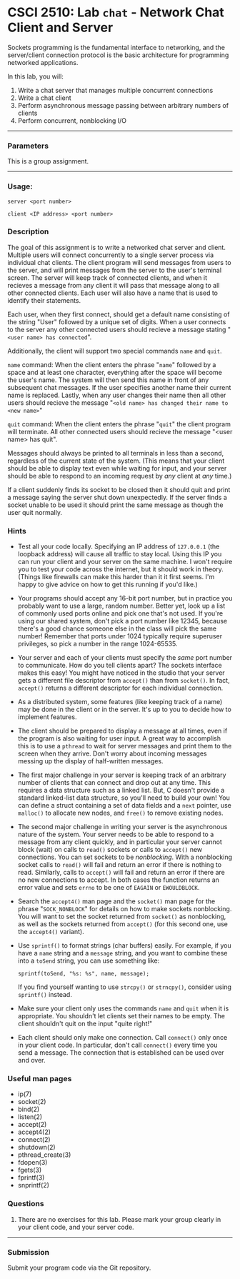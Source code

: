# CSCI 2510: Lab `chat` - Network Chat Client and Server

Sockets programming is the fundamental interface to networking,
and the server/client connection protocol is the basic architecture
for programming networked applications. 

In this lab, you will:

1.  Write a chat server that manages multiple concurrent connections
2.  Write a chat client
3.  Perform asynchronous message passing between arbitrary numbers of
    clients
4.  Perform concurrent, nonblocking I/O

------------------------------------------------------------------------

### Parameters

This is a group assignment.

------------------------------------------------------------------------

### Usage:

`server <port number>`

`client <IP address> <port number>`

### Description

The goal of this assignment is to write a networked chat server and
client. Multiple users will connect concurrently to a single server
process via individual chat clients. The client program will send
messages from users to the server, and will print messages from the
server to the user\'s terminal screen. The server will keep track of
connected clients, and when it recieves a message from any client it
will pass that message along to all other connected clients. Each user
will also have a name that is used to identify their statements.

Each user, when they first connect, should get a default name consisting
of the string \"User\" followed by a unique set of digits. When a user
connects to the server any other connected users should recieve a
message stating \"`<user name> has connected`\".

Additionally, the client will support two special commands `name` and
`quit`.

`name` command: When the client enters the phrase \"`name`\" followed by
a space and at least one character, everything after the space will
become the user\'s name. The system will then send this name in front of
any subsequent chat messages. If the user specifies another name their
current name is replaced. Lastly, when any user changes their name then
all other users should recieve the message
\"`<old name> has changed their name to <new name>`\"

`quit` command: When the client enters the phrase \"`quit`\" the client
program will terminate. All other connected users should recieve the
message \"\<user name\> has quit\".

Messages should always be printed to all terminals in less than a
second, regardless of the current state of the system. (This means that
your client should be able to display text even while waiting for input,
and your server should be able to respond to an incoming request by
*any* client at *any* time.)

If a client suddenly finds its socket to be closed then it should quit
and print a message saying the server shut down unexpectedly. If the
server finds a socket unable to be used it should print the same message
as though the user quit normally.

### Hints

-   Test all your code locally. Specifying an IP address of `127.0.0.1`
    (the loopback address) will cause all traffic to stay local. Using
    this IP you can run your client and your server on the same machine.
    I won\'t require you to test your code across the internet, but it
    should work in theory. (Things like firewalls can make this harder
    than it it first seems. I\'m happy to give advice on how to get this
    running if you\'d like.)

-   Your programs should accept any 16-bit port number, but in practice you
    probably want to use a large, random number. Better yet, look up a
    list of commonly used ports online and pick one that\'s not used.
    If you're using our shared system, don't pick a port number like
    12345, because there's a good chance someone else in the class will pick
    the same number!
    Remember that ports under 1024 typically require superuser privileges, so
    pick a number in the range 1024-65535.

-   Your server and each of your clients must specify the *same* port
    number to communicate. How do you tell clients apart? The sockets
    interface makes this easy! You might have noticed in the studio that
    your server gets a different file descriptor from `accept()` than
    from `socket()`. In fact, `accept()` returns a different descriptor
    for each individual connection.

-   As a distributed system, some features (like keeping track of a
    name) may be done in the client or in the server. It\'s up to you to
    decide how to implement features.

-   The client should be prepared to display a message at all times,
    even if the program is also waiting for user input. A great way to
    accomplish this is to use a `pthread` to wait for server messages
    and print them to the screen when they arrive. Don\'t worry about
    incoming messages messing up the display of half-written messages.

-   The first major challenge in your server is keeping track of an
    arbitrary number of clients that can connect and drop out at any
    time. This requires a data structure such as a linked list.
    But, C doesn't provide a standard linked-list data structure, so
    you'll need to build your own! You can define a struct containing
    a set of data fields and a `next` pointer, use `malloc()` to
    allocate new nodes, and `free()` to remove existing nodes.

-   The second major challenge in writing your server is the
    asynchronous nature of the system. Your server needs to be able to
    respond to a message from any client quickly, and in particular your
    server cannot block (wait) on calls to `read()` sockets or calls to
    `accept()` new connections. You can set sockets to be *nonblocking*.
    With a nonblocking socket calls to `read()` will fail and return an
    error if there is nothing to read. Similarly, calls to `accept()`
    will fail and return an error if there are no new connections to
    accept. In both cases the function returns an error value and sets
    `errno` to be one of `EAGAIN` or `EWOULDBLOCK`.

-   Search the `accept4()` man page and the `socket()` man page for the
    phrase \"`SOCK_NONBLOCK`\" for details on how to make sockets
    nonblocking. You will want to set the socket returned from
    `socket()` as nonblocking, as well as the sockets returned from
    `accept()` (for this second one, use the `accept4()` variant).

-   Use `sprintf()` to format strings (char buffers) easily. For
    example, if you have a `name` string and a `message` string, and you
    want to combine these into a `toSend` string, you can use something
    like:

    `sprintf(toSend, "%s: %s", name, message);`

    If you find yourself wanting to use `strcpy()` or `strncpy()`,
    consider using `sprintf()` instead.

-   Make sure your client only uses the commands `name` and `quit` when
    it is appropriate. You shouldn\'t let clients set their names to be
    empty. The client shouldn\'t quit on the input \"quite right!\"

-   Each client should only make one connection. Call `connect()` only
    once in your client code. In particular, don\'t call `connect()`
    every time you send a message. The connection that is established
    can be used over and over.

### Useful man pages

* ip(7) 
* socket(2)
* bind(2)
* listen(2) 
* accept(2) 
* accept4(2) 
* connect(2) 
* shutdown(2) 
* pthread\_create(3) 
* fdopen(3)
* fgets(3)
* fprintf(3)
* snprintf(2)

### Questions

1.  There are no exercises for this lab. Please mark your group clearly
    in your client code, and your server code.

------------------------------------------------------------------------

### Submission

Submit your program code via the Git repository.
